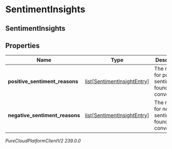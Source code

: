 # SentimentInsights

## SentimentInsights

## Properties

|Name | Type | Description | Notes|
|------------ | ------------- | ------------- | -------------|
| **positive_sentiment_reasons** | [list[SentimentInsightEntry]](SentimentInsightEntry) | The reasons for positive sentiment found in the conversation | [optional] |
| **negative_sentiment_reasons** | [list[SentimentInsightEntry]](SentimentInsightEntry) | The reasons for negative sentiment found in the conversation | [optional] |



_PureCloudPlatformClientV2 239.0.0_
